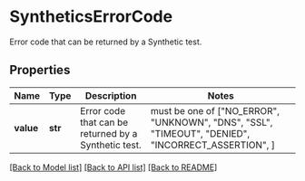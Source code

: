 # SyntheticsErrorCode

Error code that can be returned by a Synthetic test.

## Properties

| Name      | Type    | Description                                          | Notes                                                                                              |
| --------- | ------- | ---------------------------------------------------- | -------------------------------------------------------------------------------------------------- |
| **value** | **str** | Error code that can be returned by a Synthetic test. | must be one of ["NO_ERROR", "UNKNOWN", "DNS", "SSL", "TIMEOUT", "DENIED", "INCORRECT_ASSERTION", ] |

[[Back to Model list]](README.md#documentation-for-models) [[Back to API list]](README.md#documentation-for-api-endpoints) [[Back to README]](README.md)
